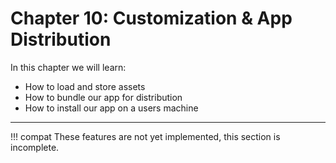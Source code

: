 # Chapter 10: Customization & App Distribution

In this chapter we will learn:
+ How to load and store assets
+ How to bundle our app for distribution
+ How to install our app on a users machine

---

!!! compat
    These features are not yet implemented, this section is incomplete.
